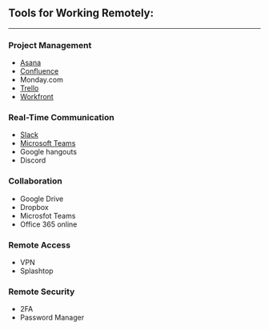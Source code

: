 ## Tools for Working Remotely:
---

 ### Project Management
- [Asana](https://asana.com/)
- [Confluence](https://www.atlassian.com/software/confluence)
- Monday.com
- [Trello](https://trello.com/home)
- [Workfront](https://www.workfront.com/)


### Real-Time Communication

- [Slack](https://slack.com/resources/using-slack/covid-help)
- [Microsoft Teams](https://www.microsoft.com/en-us/microsoft-365/blog/2020/03/05/our-commitment-to-customers-during-covid-19/)
- Google hangouts
- Discord

### Collaboration

-   Google Drive
-   Dropbox
-   Microsfot Teams
-   Office 365 online

### Remote Access

-   VPN
-   Splashtop

### Remote Security
-   2FA
-   Password Manager

